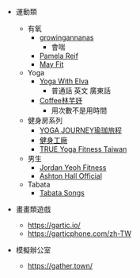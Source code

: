 
- 運動類
    - 有氧
        - [growingannanas](https://www.youtube.com/c/growingannanas)
            - 會喘
        - [Pamela Reif](https://www.youtube.com/user/PamelaRf1)
        - [May Fit](https://www.youtube.com/channel/UCxGeKqFaKqpzkuFNGCFjcuA)
    - Yoga
        - [Yoga With Elva](https://youtube.com/c/YogaWithElv)
            - 普通話 英文 廣東話
        - [Coffee林芊妤](https://www.youtube.com/channel/UCxCZqbizSsnntlz6w0fN8hA)
            - 用次數不是用時間
    - 健身房系列
        - [YOGA JOURNEY瑜珈旅程](https://www.youtube.com/channel/UC_OBb27LpbKtmEJ40s0Zz_A)
        - [健身工廠](https://www.youtube.com/channel/UCHBqtT3GGCJy_VGC8oY-QlQ/featured)
        - [TRUE Yoga Fitness Taiwan](https://www.youtube.com/channel/UCl9iURq7EfAcddkutZY4xEw)
    - 男生
        - [Jordan Yeoh Fitness](https://www.youtube.com/user/jordanyeohfitness)
        - [Ashton Hall Official](https://www.youtube.com/channel/UCq9DI1Mv2m-bCNL3tsTYRaw)
    - Tabata
        - [Tabata Songs](https://www.youtube.com/c/TabataSongs/videos)

- 畫畫類遊戲 
    - https://gartic.io/
    - https://garticphone.com/zh-TW

- 模擬辦公室
    - https://gather.town/
